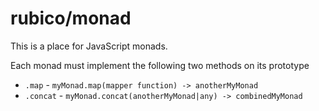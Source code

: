 # rubico/monad

This is a place for JavaScript monads.

Each monad must implement the following two methods on its prototype
 * `.map` - `myMonad.map(mapper function) -> anotherMyMonad`
 * `.concat` - `myMonad.concat(anotherMyMonad|any) -> combinedMyMonad`
